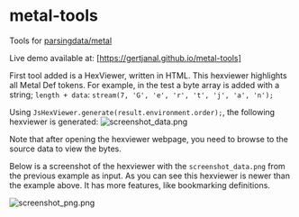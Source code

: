 # metal-tools
Tools for [parsingdata/metal](https://github.com/parsingdata/metal)

Live demo available at: [https://gertjanal.github.io/metal-tools]

First tool added is a HexViewer, written in HTML.
This hexviewer highlights all Metal Def tokens. For example, in the test a byte array is added with a string;
`length + data`: `stream(7, 'G', 'e', 'r', 't', 'j', 'a', 'n');`

Using `JsHexViewer.generate(result.environment.order);`, the following hexviewer is generated:
![screenshot_data.png](https://raw.githubusercontent.com/gertjanal/metal-tools/master/src/test/resources/jsHexViewer/screenshot_data.png)

Note that after opening the hexviewer webpage, you need to browse to the source data to view the bytes.

Below is a screenshot of the hexviewer with the `screenshot_data.png` from the previous example as input. As you can see this hexviewer is newer than the example above. It has more features, like bookmarking definitions.

![screenshot_png.png](https://raw.githubusercontent.com/gertjanal/metal-tools/master/src/test/resources/jsHexViewer/screenshot_png.png)

